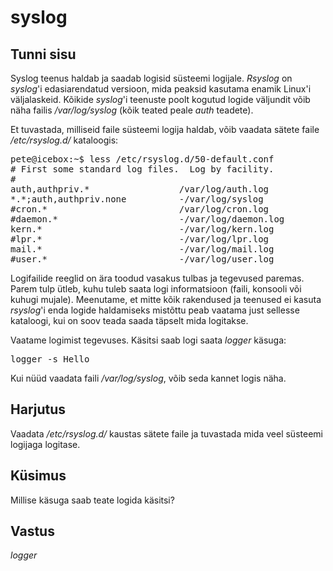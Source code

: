 ﻿# syslog

## Tunni sisu

Syslog teenus haldab ja saadab logisid süsteemi logijale. *Rsyslog* on *syslog*'i edasiarendatud versioon, mida peaksid kasutama enamik Linux'i väljalaskeid. Kõikide *syslog*'i teenuste poolt kogutud logide väljundit võib näha failis */var/log/syslog* (kõik teated peale *auth* teadete).

Et tuvastada, milliseid faile süsteemi logija haldab, võib vaadata sätete faile */etc/rsyslog.d/* kataloogis:

<pre>
pete@icebox:~$ less /etc/rsyslog.d/50-default.conf 
# First some standard log files.  Log by facility.
#
auth,authpriv.*                 /var/log/auth.log
*.*;auth,authpriv.none          -/var/log/syslog
#cron.*                         /var/log/cron.log
#daemon.*                       -/var/log/daemon.log
kern.*                          -/var/log/kern.log
#lpr.*                          -/var/log/lpr.log
mail.*                          -/var/log/mail.log
#user.*                         -/var/log/user.log
</pre>

Logifailide reeglid on ära toodud vasakus tulbas ja tegevused paremas. Parem tulp ütleb, kuhu tuleb saata logi informatsioon (faili, konsooli või kuhugi mujale). Meenutame, et mitte kõik rakendused ja teenused ei kasuta *rsyslog*'i enda logide haldamiseks mistõttu peab vaatama just sellesse kataloogi, kui on soov teada saada täpselt mida logitakse.

Vaatame logimist tegevuses. Käsitsi saab logi saata *logger* käsuga:

<pre>
logger -s Hello
</pre>

Kui nüüd vaadata faili */var/log/syslog*, võib seda kannet logis näha.

## Harjutus

Vaadata */etc/rsyslog.d/* kaustas sätete faile ja tuvastada mida veel süsteemi logijaga logitase.

## Küsimus

Millise käsuga saab teate logida käsitsi?

## Vastus

*logger*
